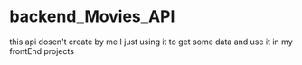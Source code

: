 # backend_Movies_API
this api dosen't create by me I just using it to get some data and use it in my frontEnd projects 
